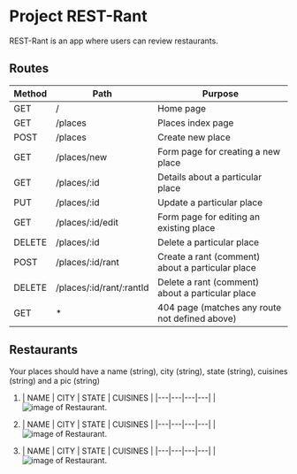 # Project REST-Rant

REST-Rant is an app where users can review restaurants.

## Routes
|Method|Path|Purpose|
|---	|---	|---	|
| GET |  /	|  	Home page 	|
| GET	|  /places 	|  	Places index page 	|
| POST|  /places 	|  Create new place	|
| GET	|  /places/new 	|  Form page for creating a new place	|
| GET	|  /places/:id 	|  Details about a particular place	|
| PUT	|  /places/:id	|  Update a particular place	|
| GET |  /places/:id/edit 	|  Form page for editing an existing place	|
| DELETE |  /places/:id 	|  Delete a particular place	|
| POST |  /places/:id/rant 	| Create a rant (comment) about a particular place	|
| DELETE |  /places/:id/rant/:rantId 	|  Delete a rant (comment) about a particular place 	|
| GET |  * 	|  404 page (matches any route not defined above) 	| 

## Restaurants 
Your places should have a name (string), city (string), state (string), cuisines (string) and a pic (string)
1. | NAME | CITY | STATE | CUISINES |
|---|---|---|---|
|![image of Restaurant.](https://picsum.photos/200/300)

2. | NAME | CITY | STATE | CUISINES |
|---|---|---|---|
|![image of Restaurant.](https://picsum.photos/200/300?grayscale)

3. | NAME | CITY | STATE | CUISINES |
|---|---|---|---|
|![image of Restaurant.](https://picsum.photos/200/300/?blur)

